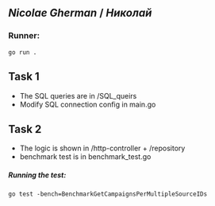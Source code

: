 
## _Nicolae Gherman_ / _Николай_ 

###  Runner: 
```
go run .
``` 

## Task 1 

- The SQL queries are in /SQL_queirs 
- Modify SQL connection config in main.go

## Task 2 

- The logic is shown in /http-controller + /repository 
- benchmark test is in benchmark_test.go

##### Running the test:
```
go test -bench=BenchmarkGetCampaignsPerMultipleSourceIDs
```

